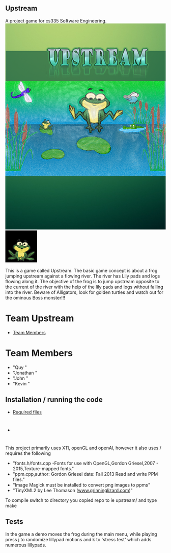 ## Upstream
A project game for cs335 Software Engineering.
![Alt text](/images/introbg.png?raw=true "upstream")
![Alt text](/images/frog.png?raw=true "Frog")


This is a game called Upstream. The basic game concept is about a frog jumping upstream against a flowing river. The river has Lily pads and logs flowing along it. The objective of the frog is to jump upstream opposite to the current of the river with the help of the lily pads and logs without falling into the river. Beware of Alligators, look for golden turtles and watch out for the ominous Boss monster!!!

# Team Upstream
* [Team Members](#team-members)
# <a name="team-members"></a>Team Members
* "Quy "
* "Jonathan "
* "John "
* "Kevin "

## Installation / running the code
* [Required files](#requirements)
* # <a name="requirements"></a>
This project primarily uses X11, openGL and openAl, however it also uses / requires the following

* "fonts.h/fonts.cpp -Fonts for use with OpenGL,Gordon Griesel,2007 - 2015,Texture-mapped fonts."
* "ppm.cpp,author: Gordon Griesel date: Fall 2013 Read and write PPM files."
* "Image Magick must be installed to convert png images to ppms"
* "TinyXML2 by Lee Thomason (www.grinninglizard.com)"

To compile switch to directory you copied repo to ie upstream/ and type make


## Tests

In the game a demo moves the frog during the main menu, while playing press j to randomize lillypad motions and k to 'stress test' which adds numerous lillypads.

